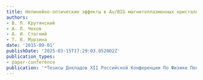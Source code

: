```yaml
---
title: Нелинейно-оптические эффекты в Au/BIG магнитоплазмонных кристаллах
authors:
- В. Л. Крутянский
- А. Л. Чехов
- А. И. Стогний
- Т. В. Мурзина
date: '2015-09-01'
publishDate: '2025-03-15T17:29:03.052802Z'
publication_types:
- paper-conference
publication: '*Тезисы Докладов XII Российской Конференции По Физике Полупроводников*'
---
```

